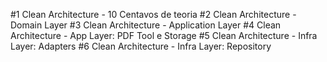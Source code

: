 #1 Clean Architecture - 10 Centavos de teoria
#2 Clean Architecture - Domain Layer
#3 Clean Architecture - Application Layer
#4 Clean Architecture - App Layer: PDF Tool e Storage
#5 Clean Architecture - Infra Layer: Adapters
#6 Clean Architecture - Infra Layer: Repository
